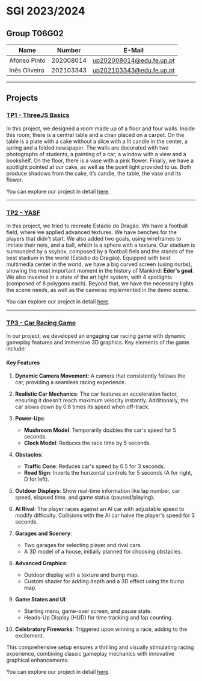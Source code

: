 # SGI 2023/2024

## Group T06G02

| Name             | Number    | E-Mail                   |
| ---------------- | --------- | ------------------------ |
| Afonso Pinto     | 202008014 | up202008014@edu.fe.up.pt |
| Inês Oliveira    | 202103343 | up202103343@edu.fe.up.pt |

----

## Projects

### [TP1 - ThreeJS Basics](tp1)

In this project, we designed a room made up of a floor and four walls. Inside this room, there is a central table and a chair placed on a carpet. On the table is a plate with a cake without a slice with a lit candle in the center, a spring and a folded newspaper.
The walls are decorated with two photographs of students, a painting of a car, a window with a view and a bookshelf.
On the floor, there is a vase with a pink flower. 
Finally, we have a spotlight pointed at our cake, as well as the point light provided to us. Both produce shadows from the cake, it’s candle, the table, the vase and its flower.

You can explore our project in detail [here](tp1).

-----

### [TP2 - YASF](tp2)

In this project, we tried to recreate Estádio do Dragão. We have a football field, where we applied advanced textures. We have benches for the players that didn't start. We also added two goals, using wireframes to imitate their nets, and a ball, which is a sphere with a texture. 
Our stadium is surrounded by a skybox, composed by a football fiels and the stands of the best stadium in the world (Estádio do Dragão). 
Equipped with best multimedia center in the world, we have a big curved screen (using nurbs), showing the most important moment in the history of Mankind: <b>Eder's goal</b>. We also invested in a state of the art light system, with 4 spotlights (composed of 8 polygons each).
Beyond that, we have the necessary lights the scene needs, as well as the cameras implemented in the demo scene.

You can explore our project in detail [here](tp2).

----

### [TP3 - Car Racing Game](tp3)

In our project, we developed an engaging car racing game with dynamic gameplay features and immersive 3D graphics. Key elements of the game include:

#### Key Features

1. **Dynamic Camera Movement**: A camera that consistently follows the car, providing a seamless racing experience.
2. **Realistic Car Mechanics**: The car features an acceleration factor, ensuring it doesn't reach maximum velocity instantly. Additionally, the car slows down by 0.6 times its speed when off-track.
3. **Power-Ups**:
   - **Mushroom Model**: Temporarily doubles the car's speed for 5 seconds.
   - **Clock Model**: Reduces the race time by 5 seconds.
4. **Obstacles**:
   - **Traffic Cone**: Reduces car's speed by 0.5 for 3 seconds.
   - **Road Sign**: Inverts the horizontal controls for 5 seconds (A for right, D for left).
5. **Outdoor Displays**: Show real-time information like lap number, car speed, elapsed time, and game status (paused/playing).
6. **AI Rival**: The player races against an AI car with adjustable speed to modify difficulty. Collisions with the AI car halve the player's speed for 3 seconds.

7. **Garages and Scenery**:
   - Two garages for selecting player and rival cars.
   - A 3D model of a house, initially planned for choosing obstacles.
8. **Advanced Graphics**:
   - Outdoor display with a texture and bump map.
   - Custom shader for adding depth and a 3D effect using the bump map.
9. **Game States and UI**:
   - Starting menu, game-over screen, and pause state.
   - Heads-Up Display (HUD) for time tracking and lap counting.
10. **Celebratory Fireworks**: Triggered upon winning a race, adding to the excitement.

This comprehensive setup ensures a thrilling and visually stimulating racing experience, combining classic gameplay mechanics with innovative graphical enhancements.

You can explore our project in detail [here](tp3).
